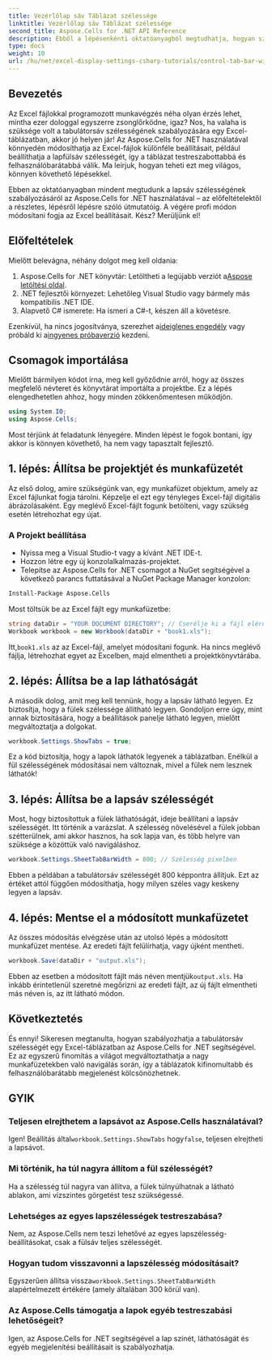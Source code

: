 ```yaml
---
title: Vezérlőlap sáv Táblázat szélessége
linktitle: Vezérlőlap sáv Táblázat szélessége
second_title: Aspose.Cells for .NET API Reference
description: Ebből a lépésenkénti oktatóanyagból megtudhatja, hogyan szabályozhatja a lapfülsáv szélességét az Excelben az Aspose.Cells for .NET használatával. Hatékonyan testreszabhatja Excel fájljait.
type: docs
weight: 10
url: /hu/net/excel-display-settings-csharp-tutorials/control-tab-bar-width-of-spreadsheet/
---
```

## Bevezetés

Az Excel fájlokkal programozott munkavégzés néha olyan érzés lehet, mintha ezer dologgal egyszerre zsonglőrködne, igaz? Nos, ha valaha is szüksége volt a tabulátorsáv szélességének szabályozására egy Excel-táblázatban, akkor jó helyen jár! Az Aspose.Cells for .NET használatával könnyedén módosíthatja az Excel-fájlok különféle beállításait, például beállíthatja a lapfülsáv szélességét, így a táblázat testreszabottabbá és felhasználóbarátabbá válik. Ma leírjuk, hogyan teheti ezt meg világos, könnyen követhető lépésekkel.

Ebben az oktatóanyagban mindent megtudunk a lapsáv szélességének szabályozásáról az Aspose.Cells for .NET használatával – az előfeltételektől a részletes, lépésről lépésre szóló útmutatóig. A végére profi módon módosítani fogja az Excel beállításait. Kész? Merüljünk el!

## Előfeltételek

Mielőtt belevágna, néhány dolgot meg kell oldania:

1.  Aspose.Cells for .NET könyvtár: Letöltheti a legújabb verziót a[Aspose letöltési oldal](https://releases.aspose.com/cells/net/).
2. .NET fejlesztői környezet: Lehetőleg Visual Studio vagy bármely más kompatibilis .NET IDE.
3. Alapvető C# ismerete: Ha ismeri a C#-t, készen áll a követésre.

 Ezenkívül, ha nincs jogosítványa, szerezhet a[ideiglenes engedély](https://purchase.aspose.com/temporary-license/) vagy próbáld ki a[ingyenes próbaverzió](https://releases.aspose.com/) kezdeni.

## Csomagok importálása

Mielőtt bármilyen kódot írna, meg kell győződnie arról, hogy az összes megfelelő névteret és könyvtárat importálta a projektbe. Ez a lépés elengedhetetlen ahhoz, hogy minden zökkenőmentesen működjön.

```csharp
using System.IO;
using Aspose.Cells;
```

Most térjünk át feladatunk lényegére. Minden lépést le fogok bontani, így akkor is könnyen követhető, ha nem vagy tapasztalt fejlesztő.

## 1. lépés: Állítsa be projektjét és munkafüzetét

Az első dolog, amire szükségünk van, egy munkafüzet objektum, amely az Excel fájlunkat fogja tárolni. Képzelje el ezt egy tényleges Excel-fájl digitális ábrázolásaként. Egy meglévő Excel-fájlt fogunk betölteni, vagy szükség esetén létrehozhat egy újat.

### A Projekt beállítása

- Nyissa meg a Visual Studio-t vagy a kívánt .NET IDE-t.
- Hozzon létre egy új konzolalkalmazás-projektet.
- Telepítse az Aspose.Cells for .NET csomagot a NuGet segítségével a következő parancs futtatásával a NuGet Package Manager konzolon:

```bash
Install-Package Aspose.Cells
```

Most töltsük be az Excel fájlt egy munkafüzetbe:

```csharp
string dataDir = "YOUR DOCUMENT DIRECTORY"; // Cserélje ki a fájl elérési útját
Workbook workbook = new Workbook(dataDir + "book1.xls"); 
```

 Itt,`book1.xls` az az Excel-fájl, amelyet módosítani fogunk. Ha nincs meglévő fájlja, létrehozhat egyet az Excelben, majd elmentheti a projektkönyvtárába.

## 2. lépés: Állítsa be a lap láthatóságát

A második dolog, amit meg kell tennünk, hogy a lapsáv látható legyen. Ez biztosítja, hogy a fülek szélessége állítható legyen. Gondoljon erre úgy, mint annak biztosítására, hogy a beállítások panelje látható legyen, mielőtt megváltoztatja a dolgokat.

```csharp
workbook.Settings.ShowTabs = true;
```

Ez a kód biztosítja, hogy a lapok láthatók legyenek a táblázatban. Enélkül a fül szélességének módosításai nem változnak, mivel a fülek nem lesznek láthatók!

## 3. lépés: Állítsa be a lapsáv szélességét

Most, hogy biztosítottuk a fülek láthatóságát, ideje beállítani a lapsáv szélességét. Itt történik a varázslat. A szélesség növelésével a fülek jobban szétterülnek, ami akkor hasznos, ha sok lapja van, és több helyre van szüksége a közöttük való navigáláshoz.

```csharp
workbook.Settings.SheetTabBarWidth = 800; // Szélesség pixelben
```

Ebben a példában a tabulátorsáv szélességét 800 képpontra állítjuk. Ezt az értéket attól függően módosíthatja, hogy milyen széles vagy keskeny legyen a lapsáv.

## 4. lépés: Mentse el a módosított munkafüzetet

Az összes módosítás elvégzése után az utolsó lépés a módosított munkafüzet mentése. Az eredeti fájlt felülírhatja, vagy újként mentheti.

```csharp
workbook.Save(dataDir + "output.xls");
```

 Ebben az esetben a módosított fájlt más néven mentjük`output.xls`. Ha inkább érintetlenül szeretné megőrizni az eredeti fájlt, az új fájlt elmentheti más néven is, az itt látható módon.

## Következtetés

És ennyi! Sikeresen megtanulta, hogyan szabályozhatja a tabulátorsáv szélességét egy Excel-táblázatban az Aspose.Cells for .NET segítségével. Ez az egyszerű finomítás a világot megváltoztathatja a nagy munkafüzetekben való navigálás során, így a táblázatok kifinomultabb és felhasználóbarátabb megjelenést kölcsönözhetnek.

## GYIK

### Teljesen elrejthetem a lapsávot az Aspose.Cells használatával?
 Igen! Beállítás által`workbook.Settings.ShowTabs` hogy`false`, teljesen elrejtheti a lapsávot.

### Mi történik, ha túl nagyra állítom a fül szélességét?
Ha a szélesség túl nagyra van állítva, a fülek túlnyúlhatnak a látható ablakon, ami vízszintes görgetést tesz szükségessé.

### Lehetséges az egyes lapszélességek testreszabása?
Nem, az Aspose.Cells nem teszi lehetővé az egyes lapszélesség-beállításokat, csak a fülsáv teljes szélességét.

### Hogyan tudom visszavonni a lapszélesség módosításait?
 Egyszerűen állítsa vissza`workbook.Settings.SheetTabBarWidth` alapértelmezett értékére (amely általában 300 körül van).

### Az Aspose.Cells támogatja a lapok egyéb testreszabási lehetőségeit?
Igen, az Aspose.Cells for .NET segítségével a lap színét, láthatóságát és egyéb megjelenítési beállításait is szabályozhatja.